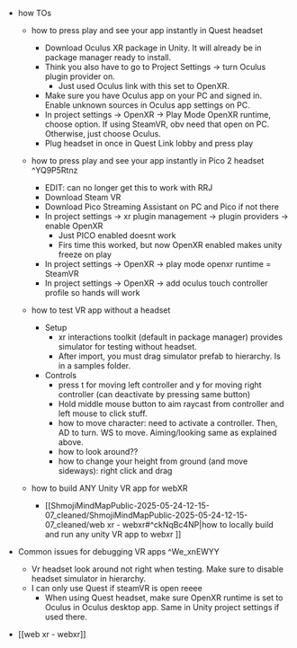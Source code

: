   * how TOs

    * how to press play and see your app instantly in Quest headset

      * Download Oculus XR package in Unity. It will already be in package manager ready to install.
      * Think you also have to go to Project Settings -> turn Oculus plugin provider on.
        * Just used Oculus link with this set to OpenXR.
      * Make sure you have Oculus app on your PC and signed in. Enable unknown sources in Oculus app settings on PC. 
      * In project settings -> OpenXR -> Play Mode OpenXR runtime, choose option. If using SteamVR, obv need that open on PC. Otherwise, just choose Oculus.
      * Plug headset in once in Quest Link lobby and press play
    * how to press play and see your app instantly in Pico 2 headset ^YQ9P5Rtnz
      * EDIT: can no longer get this to work with RRJ
      * Download Steam VR
      * Download Pico Streaming Assistant on PC and Pico if not there
      * In project settings -> xr plugin management -> plugin providers -> enable OpenXR
        * Just PICO enabled doesnt work
        * Firs time this worked, but now OpenXR enabled makes unity freeze on play
      * In project settings -> OpenXR -> play mode openxr runtime = SteamVR
      * In project settings -> OpenXR -> add oculus touch controller profile so hands will work
    * how to test VR app without a headset
      * Setup
        * xr interactions toolkit (default in package manager) provides simulator for testing without headset.
        * After import, you must drag simulator prefab to hierarchy. Is in a samples folder.
      * Controls
        * press t for moving left controller and y for moving right controller (can deactivate by pressing same button)
        * Hold middle mouse button to aim raycast from controller and left mouse to click stuff.
        * how to move character: need to activate a controller. Then, AD to turn. WS to move. Aiming/looking same as explained above.
        * how to look around??
        * how to change your height from ground (and move sideways): right click and drag
    * how to build ANY Unity VR app for webXR
      * [[ShmojiMindMapPublic-2025-05-24-12-15-07_cleaned/ShmojiMindMapPublic-2025-05-24-12-15-07_cleaned/web xr - webxr#^ckNqBc4NP|how to locally build and run any unity VR app to webxr
]]
  * Common issues for debugging VR apps ^We_xnEWYY
    * Vr headset look around not right when testing. Make sure to disable headset simulator in hierarchy.
    * I can only use Quest if steamVR is open reeee
      * When using Quest headset, make sure OpenXR runtime is set to Oculus in Oculus desktop app. Same in Unity project settings if used there.
  * [[web xr - webxr]]